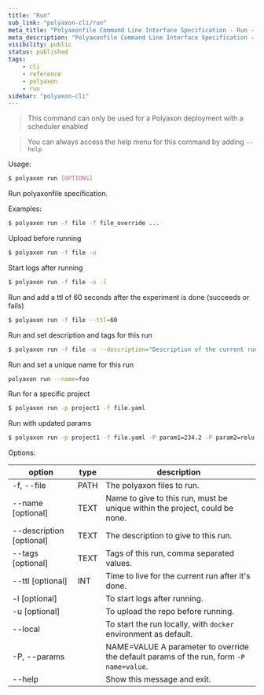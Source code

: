 ```yaml
---
title: "Run"
sub_link: "polyaxon-cli/run"
meta_title: "Polyaxonfile Command Line Interface Specification - Run - Polyaxon References"
meta_description: "Polyaxonfile Command Line Interface Specification - Run."
visibility: public
status: published
tags:
    - cli
    - reference
    - polyaxon
    - run
sidebar: "polyaxon-cli"
---
```


> This command can only be used for a Polyaxon deployment with a scheduler enabled

> You can always access the help menu for this command by adding `--help`

Usage:

```bash
$ polyaxon run [OPTIONS]
```

Run polyaxonfile specification.

Examples:

```bash
$ polyaxon run -f file -f file_override ...
```

Upload before running

```bash
$ polyaxon run -f file -u
```

Start logs after running

```bash
$ polyaxon run -f file -u -l
```

Run and add a ttl of 60 seconds after the experiment is done (succeeds or fails)

```bash
$ polyaxon run -f file --ttl=60
```

Run and set description and tags for this run

```bash
$ polyaxon run -f file -u --description="Description of the current run" --tags="foo, bar, moo"
```
Run and set a unique name for this run

```bash
polyaxon run --name=foo
```

Run for a specific project

```bash
$ polyaxon run -p project1 -f file.yaml
```

Run with updated params

```bash
$ polyaxon run -p project1 -f file.yaml -P param1=234.2 -P param2=relu
```

Options:

option | type | description
-------|------|------------
  -f, --file | PATH | The polyaxon files to run.
  --name [optional] | TEXT | Name to give to this run, must be unique within the project, could be none.
  --description [optional] | TEXT | The description to give to this run.
  --tags [optional] | TEXT | Tags of this run, comma separated values.
  --ttl [optional] | INT | Time to live for the current run after it's done.
  -l [optional] | | To start logs after running.
  -u [optional] | | To upload the repo before running.
  --local | | To start the run locally, with `docker` environment as default.
  -P, --params | | NAME=VALUE  A parameter to override the default params of the run, form `-P name=value`.
  --help | | Show this message and exit.
